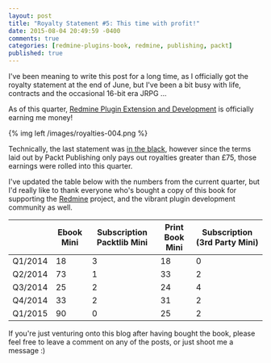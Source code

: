 ```yaml
---
layout: post
title: "Royalty Statement #5: This time with profit!"
date: 2015-08-04 20:49:59 -0400
comments: true
categories: [redmine-plugins-book, redmine, publishing, packt]
published: true
---
```


I've been meaning to write this post for a long time, as I officially got the royalty statement at the end of June, but I've been a bit busy with life, contracts and the occasional 16-bit era JRPG ...

As of this quarter, [Redmine Plugin Extension and Development](http://www.packtpub.com/redmine-plugin-extension-and-development/book) is officially earning me money!

{% img left /images/royalties-004.png %}

Technically, the last statement was [in the black](https://en.wiktionary.org/wiki/in_the_black), however since the terms laid out by Packt Publishing only pays out royalties greater than £75, those earnings were rolled into this quarter.

I've updated the table below with the numbers from the current quarter, but I'd really like to thank everyone who's bought a copy of this book for supporting the [Redmine](http://www.redmine.org/) project, and the vibrant plugin development community as well.

| |Ebook Mini|Subscription Packtlib Mini|Print Book Mini|Subscription (3rd Party Mini)|
|-|----------|--------------------------|---------------|-----------------------------|
|Q1/2014|18|3|18|0|
|Q2/2014|73|1|33|2|
|Q3/2014|25|2|24|4|
|Q4/2014|33|2|31|2|
|Q1/2015|90|0|25|2|

If you're just venturing onto this blog after having bought the book, please feel free to leave a comment on any of the posts, or just shoot me a message :)